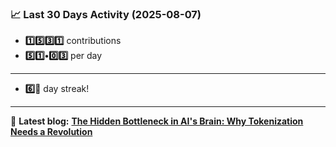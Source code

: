 <!--START_STATS-->
### 📈 Last 30 Days Activity (2025-08-07)  
- **1️⃣5️⃣3️⃣1️⃣** contributions  
- **5️⃣1️⃣•0️⃣3️⃣** per day
---
- **6️⃣🎱** day streak!
---
📝 **Latest blog:** [**The Hidden Bottleneck in AI's Brain: Why Tokenization Needs a Revolution**](https://andriak.com/blog/tokenization-revolution)
<!--END_STATS-->
